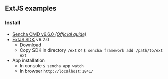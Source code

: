 ## ExtJS examples

### Install
- [Sencha CMD v6.6.0 *(Official guide)*](https://docs.sencha.com/cmd/guides/intro_to_cmd.html)
- [ExtJS SDK](https://www.sencha.com/products/extjs/evaluate/) v6.2.0
    - Download
    - Copy SDK in directory `/ext` or ```$ sencha framework add /path/to/ext ext```
- App installation
    - In console ```$ sencha app watch```
    - In browser ```http://localhost:1841/```